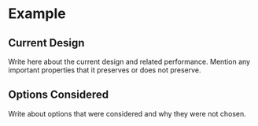 # Example

## Current Design

Write here about the current design and related performance. Mention any important properties that it preserves or does not preserve.

## Options Considered

Write about options that were considered and why they were not chosen.
